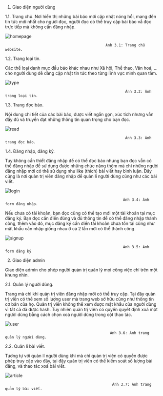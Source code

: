 1. Giao diện người dùng

1.1. Trang chủ.
Nơi hiển thị những bài báo mới cập nhật nóng hổi, mang đến tin tức mới nhất cho người đọc, người đọc có thể truy cập bài báo vầ đọc trực tiếp mà không cần đăng nhập.

![homepage](https://user-images.githubusercontent.com/103924147/196165201-c8502713-e81d-4b32-bea1-564079d47094.png)
 
                                                  Ảnh 3.1: Trang chủ website.


1.2. Trang loại tin.

Các thể loại danh mục đầu báo khác nhau như Xã hội, Thể thao, Văn hoá, … cho người dùng dễ dàng cập nhật tin tức theo từng lĩnh vực mình quan tâm.

![type](https://user-images.githubusercontent.com/103924147/196165428-f94f326f-6bdf-494f-84ca-e3f291973eab.png)

 
                                                           Ảnh 3.2: Ảnh trang loại tin.

1.3. Trang đọc báo.

Nội dung chi tiết của các bài báo, được viết ngắn gọn, xúc tích nhưng vẫn đầy đủ và truyền đạt những thông tin quan trọng cho bạn đọc.

![read](https://user-images.githubusercontent.com/103924147/196165574-11abdf32-41f7-4a4b-bf5e-335c2e840d2f.png)

 
                                                           Ảnh 3.3: Ảnh trang đọc báo.

1.4. Đăng nhập, đăng ký.

Tuy không cần thiết đăng nhập để có thể đọc báo nhưng bạn đọc vẫn có thể đăng nhập để sử dụng được những chức năng thêm mà chỉ những người đăng nhập mới có thể sử dụng như like (thích) bài viết hay bình luận. Đây cũng là nơi quản trị viên đăng nhập để quản lí người dùng cũng như các bài viết.

![login](https://user-images.githubusercontent.com/103924147/196165708-2d0642cb-c744-47d8-8853-655ddcf3f0f5.png)

 
                                                          Ảnh 3.4: Ảnh form đăng nhập.

Nếu chưa có tài khoản, bạn đọc cũng có thể tạo mới một tài khoản tại mục đăng ký. Bạn đọc cần điền đúng và đủ thông tin để có thể đăng nhập thành công, thêm vào đó, mục đăng ký cần điền tài khoản chưa tồn tại cũng như mật khẩu cần nhập giống nhau ở cả 2 lần mới có thể thành công.

 ![signup](https://user-images.githubusercontent.com/103924147/196165742-f4b40c08-7f3b-4a18-9c03-74c83fe39ab5.png)

 
                                                          Ảnh 3.5: Ảnh form đăng ký

2. Giao diện admin

Giao diện admin cho phép người quản trị quản lý mọi công việc chỉ trên một khung nhìn.

2.1. Quản lý người dùng.

Trang mà chỉ khi quản trị viên đăng nhập mới có thể truy cập. Tại đây quản trị viên có thể xem số lượng user mà trang web sở hữu cũng như thông tin cơ bản của họ. Quản trị viên không thể xem được mật khẩu của người dùng vì tất cả đã được hash. Tuy nhiên quản trị viên có quyền quyết định xoá một người dùng bằng cách chọn xoá người dùng trong cột thao tác.

![user](https://user-images.githubusercontent.com/103924147/196165980-a86ff1ce-ee34-48d3-813c-6379e77c28e6.png)

 
                                                    Ảnh 3.6: Ảnh trang quản lý người dùng.

2.2. Quản lí bài viết.

Tương tự với quản lí người dùng khi mà chỉ quản trị viên có quyền được phép truy cập vào đây, tại đây quản trị viên có thể kiểm soát số lượng bài đăng, và thao tác xoá bài viết.

 ![article](https://user-images.githubusercontent.com/103924147/196166034-b45cfdd2-14f0-4d81-8727-1bfc8b7fa7c6.png)

 
                                                     Ảnh 3.7: Ảnh trang quản lý bài viết.
